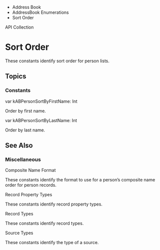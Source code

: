 

- Address Book
- AddressBook Enumerations
-  Sort Order 

API Collection

# Sort Order

These constants identify sort order for person lists.

## Topics

### Constants

var kABPersonSortByFirstName: Int

Order by first name.

var kABPersonSortByLastName: Int

Order by last name.

## See Also

### Miscellaneous

Composite Name Format

These constants identify the format to use for a person’s composite name order for person records.

Record Property Types

These constants identify record property types.

Record Types

These constants identify record types.

Source Types

These constants identify the type of a source.

